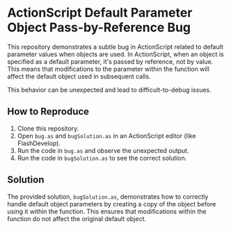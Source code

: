 # ActionScript Default Parameter Object Pass-by-Reference Bug

This repository demonstrates a subtle bug in ActionScript related to default parameter values when objects are used.  In ActionScript, when an object is specified as a default parameter, it's passed by reference, not by value.  This means that modifications to the parameter within the function will affect the default object used in subsequent calls.

This behavior can be unexpected and lead to difficult-to-debug issues.

## How to Reproduce

1. Clone this repository.
2. Open `bug.as` and `bugSolution.as` in an ActionScript editor (like FlashDevelop).
3. Run the code in `bug.as` and observe the unexpected output.
4. Run the code in `bugSolution.as` to see the correct solution.

## Solution

The provided solution, `bugSolution.as`, demonstrates how to correctly handle default object parameters by creating a copy of the object before using it within the function. This ensures that modifications within the function do not affect the original default object.